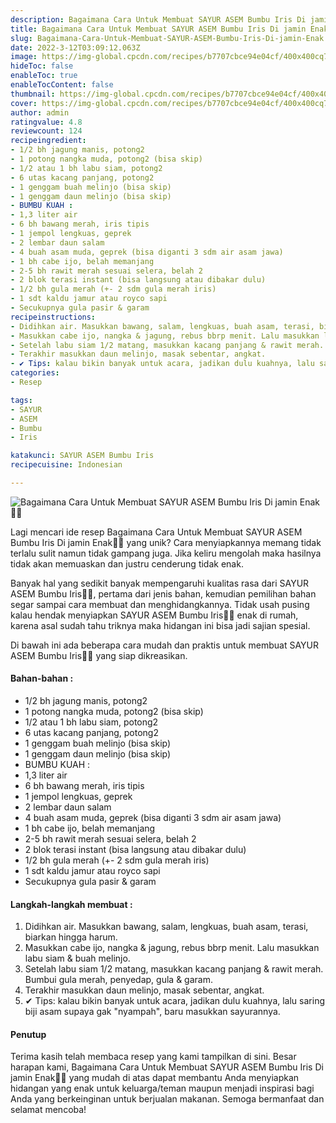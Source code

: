 ```yaml
---
description: Bagaimana Cara Untuk Membuat SAYUR ASEM Bumbu Iris Di jamin Enak"
title: Bagaimana Cara Untuk Membuat SAYUR ASEM Bumbu Iris Di jamin Enak
slug: Bagaimana-Cara-Untuk-Membuat-SAYUR-ASEM-Bumbu-Iris-Di-jamin-Enak
date: 2022-3-12T03:09:12.063Z
image: https://img-global.cpcdn.com/recipes/b7707cbce94e04cf/400x400cq70/photo.jpg
hideToc: false
enableToc: true
enableTocContent: false
thumbnail: https://img-global.cpcdn.com/recipes/b7707cbce94e04cf/400x400cq70/photo.jpg
cover: https://img-global.cpcdn.com/recipes/b7707cbce94e04cf/400x400cq70/photo.jpg
author: admin
ratingvalue: 4.8
reviewcount: 124
recipeingredient:
- 1/2 bh jagung manis, potong2
- 1 potong nangka muda, potong2 (bisa skip)
- 1/2 atau 1 bh labu siam, potong2
- 6 utas kacang panjang, potong2
- 1 genggam buah melinjo (bisa skip)
- 1 genggam daun melinjo (bisa skip)
- BUMBU KUAH :
- 1,3 liter air
- 6 bh bawang merah, iris tipis
- 1 jempol lengkuas, geprek
- 2 lembar daun salam
- 4 buah asam muda, geprek (bisa diganti 3 sdm air asam jawa)
- 1 bh cabe ijo, belah memanjang
- 2-5 bh rawit merah sesuai selera, belah 2
- 2 blok terasi instant (bisa langsung atau dibakar dulu)
- 1/2 bh gula merah (+- 2 sdm gula merah iris)
- 1 sdt kaldu jamur atau royco sapi
- Secukupnya gula pasir & garam
recipeinstructions:
- Didihkan air. Masukkan bawang, salam, lengkuas, buah asam, terasi, biarkan hingga harum.
- Masukkan cabe ijo, nangka & jagung, rebus bbrp menit. Lalu masukkan labu siam & buah melinjo.
- Setelah labu siam 1/2 matang, masukkan kacang panjang & rawit merah. Bumbui gula merah, penyedap, gula & garam.
- Terakhir masukkan daun melinjo, masak sebentar, angkat.
- ✔ Tips: kalau bikin banyak untuk acara, jadikan dulu kuahnya, lalu saring biji asam supaya gak "nyampah", baru masukkan sayurannya.
categories:
- Resep

tags:
- SAYUR
- ASEM
- Bumbu
- Iris

katakunci: SAYUR ASEM Bumbu Iris
recipecuisine: Indonesian

---
```


![Bagaimana Cara Untuk Membuat SAYUR ASEM Bumbu Iris Di jamin Enak👩‍🍳](https://img-global.cpcdn.com/recipes/b7707cbce94e04cf/400x400cq70/photo.jpg)

Lagi mencari ide resep Bagaimana Cara Untuk Membuat SAYUR ASEM Bumbu Iris Di jamin Enak👩‍🍳 yang unik? Cara menyiapkannya memang tidak terlalu sulit namun tidak gampang juga. Jika keliru mengolah maka hasilnya tidak akan memuaskan dan justru cenderung tidak enak.

Banyak hal yang sedikit banyak mempengaruhi kualitas rasa dari SAYUR ASEM Bumbu Iris👩‍🍳, pertama dari jenis bahan, kemudian pemilihan bahan segar sampai cara membuat dan menghidangkannya. Tidak usah pusing kalau hendak menyiapkan SAYUR ASEM Bumbu Iris👩‍🍳 enak di rumah, karena asal sudah tahu triknya maka hidangan ini bisa jadi sajian spesial.

Di bawah ini ada beberapa cara mudah dan praktis untuk membuat SAYUR ASEM Bumbu Iris👩‍🍳 yang siap dikreasikan.

<!--inarticleads1-->

#### Bahan-bahan :

- 1/2 bh jagung manis, potong2
- 1 potong nangka muda, potong2 (bisa skip)
- 1/2 atau 1 bh labu siam, potong2
- 6 utas kacang panjang, potong2
- 1 genggam buah melinjo (bisa skip)
- 1 genggam daun melinjo (bisa skip)
- BUMBU KUAH :
- 1,3 liter air
- 6 bh bawang merah, iris tipis
- 1 jempol lengkuas, geprek
- 2 lembar daun salam
- 4 buah asam muda, geprek (bisa diganti 3 sdm air asam jawa)
- 1 bh cabe ijo, belah memanjang
- 2-5 bh rawit merah sesuai selera, belah 2
- 2 blok terasi instant (bisa langsung atau dibakar dulu)
- 1/2 bh gula merah (+- 2 sdm gula merah iris)
- 1 sdt kaldu jamur atau royco sapi
- Secukupnya gula pasir & garam

<!--inarticleads2-->

#### Langkah-langkah membuat :

1. Didihkan air. Masukkan bawang, salam, lengkuas, buah asam, terasi, biarkan hingga harum.
1. Masukkan cabe ijo, nangka & jagung, rebus bbrp menit. Lalu masukkan labu siam & buah melinjo.
1. Setelah labu siam 1/2 matang, masukkan kacang panjang & rawit merah. Bumbui gula merah, penyedap, gula & garam.
1. Terakhir masukkan daun melinjo, masak sebentar, angkat.
1. ✔ Tips: kalau bikin banyak untuk acara, jadikan dulu kuahnya, lalu saring biji asam supaya gak "nyampah", baru masukkan sayurannya.

#### Penutup

Terima kasih telah membaca resep yang kami tampilkan di sini. Besar harapan kami, Bagaimana Cara Untuk Membuat SAYUR ASEM Bumbu Iris Di jamin Enak👩‍🍳 yang mudah di atas dapat membantu Anda menyiapkan hidangan yang enak untuk keluarga/teman maupun menjadi inspirasi bagi Anda yang berkeinginan untuk berjualan makanan. Semoga bermanfaat dan selamat mencoba!
